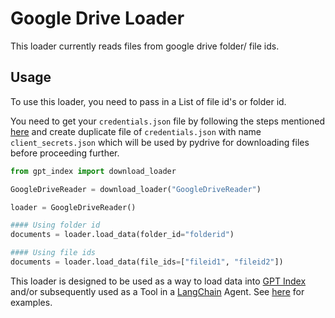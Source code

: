 # Google Drive Loader

This loader currently reads files from google drive folder/ file ids.

## Usage

To use this loader, you need to pass in a List of file id's or folder id.

You need to get your `credentials.json` file by following the steps mentioned [here](https://developers.google.com/drive/api/v3/quickstart/python) and create duplicate file of `credentials.json` with name `client_secrets.json` which will be used by pydrive for downloading files before proceeding further.

```python
from gpt_index import download_loader

GoogleDriveReader = download_loader("GoogleDriveReader")

loader = GoogleDriveReader()

#### Using folder id
documents = loader.load_data(folder_id="folderid")

#### Using file ids
documents = loader.load_data(file_ids=["fileid1", "fileid2"])
```

This loader is designed to be used as a way to load data into [GPT Index](https://github.com/jerryjliu/gpt_index/tree/main/gpt_index) and/or subsequently used as a Tool in a [LangChain](https://github.com/hwchase17/langchain) Agent. See [here](https://github.com/emptycrown/llama-hub/tree/main) for examples.
